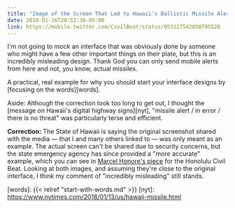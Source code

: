 ```yaml
---
title: "Image of the Screen That Led to Hawaii’s Ballistic Missile Alert Error"
date: 2018-01-16T20:52:38-05:00
link: https://mobile.twitter.com/CivilBeat/status/953127542050795520
---
```


I'm not going to mock an interface that was obviously done by someone who might have a few other important things on their plate, but this is an incredibly misleading design. Thank God you can only send mobile alerts from here and not, you know, actual missiles. 

A practical, real example for why you should start your interface designs by [focusing on the words][words]. 

Aside: Although the correction took too long to get out, I thought the [message on Hawaii's digital highway signs][nyt], "missile alert / in error / there is no threat" was particularly terse and efficient. 

**Correction:** The State of Hawaii is saying the original screenshot shared with the media — that I and many others linked to — was only meant as an example. The actual screen can't be shared due to security concerns, but the state emergency agency has since provided a "more accurate" example, which you can see in [Marcel Honore's piece](http://www.civilbeat.org/2018/01/hawaii-distributed-phony-image-of-missile-warning-screen/) for the Honolulu Civil Beat. Looking at both images, and assuming they're close to the original interface, I think my comment of "incredibly misleading" still stands. 

[words]: {{< relref "start-with-words.md" >}}
[nyt]: https://www.nytimes.com/2018/01/13/us/hawaii-missile.html